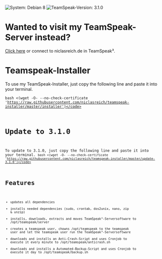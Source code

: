 ![System: Debian 8](https://img.shields.io/badge/System-Debian%208-brightgreen.svg) ![TeamSpeak-Version: 3.1.0](https://img.shields.io/badge/Teamspeakversion-3.1.0-brightgreen.svg)

Wanted to visit my TeamSpeak-Server instead?
===
[Click here](http://www.teamspeak.com/invite/niclasreich.de/) or connect to niclasreich.de in TeamSpeak³.

Teamspeak-Installer
===
To use my TeamSpeak-Installer, just copy the following line and paste it into your terminal.

<code>bash <(wget -O- --no-check-certificate 'https://raw.githubusercontent.com/niclasreich/teamspeak-installer/master/installer')</code>

Update to 3.1.0
===
To update to 3.1.0, just copy the following line and paste it into your terminal.
<code>bash <(wget -O- --no-check-certificate 'https://raw.githubusercontent.com/niclasreich/teamspeak-installer/master/update-3.1.0')</code>

Features
===
* updates all dependencies
* installs needed dependencies (sudo, crontab, dos2unix, nano, zip & unzip)
* installs, downloads, extracts and moves TeamSpeak³-Serversoftware to /opt/teamspeak/server
* creates a teamspeak user, chowns /opt/teamspeak to the teamspeak user and let the teamspeak user run the TeamSpeak³-Serversoftware
* downloads and installs an Anti-Crash-Script and uses Cronjob to execute it every minute to /opt/teamspeak/anticrash.sh
* downloads and installs a Automated-Backup-Script and uses Cronjob to execute it day to /opt/teamspeak/backup.sh
